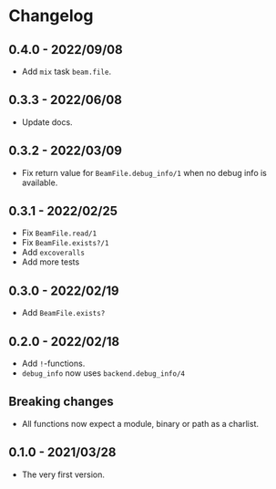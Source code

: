 # Changelog

## 0.4.0 - 2022/09/08

+ Add `mix` task `beam.file`.

## 0.3.3 - 2022/06/08

+ Update docs.

## 0.3.2 - 2022/03/09

+ Fix return value for `BeamFile.debug_info/1` when no debug info is available.

## 0.3.1 - 2022/02/25

+ Fix `BeamFile.read/1`
+ Fix `BeamFile.exists?/1`
+ Add `excoveralls`
+ Add more tests

## 0.3.0 - 2022/02/19

+ Add `BeamFile.exists?`

## 0.2.0 - 2022/02/18

+ Add `!`-functions.
+ `debug_info` now uses `backend.debug_info/4`

## Breaking changes

+ All functions now expect a module, binary or path as a charlist.

## 0.1.0 - 2021/03/28

+ The very first version.
